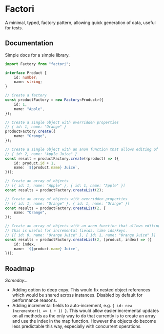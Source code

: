 # Factori

A minimal, typed, factory pattern, allowing quick generation of data, useful for tests.

## Documentation

Simple docs for a simple library.

```typescript
import Factory from "factori";

interface Product {
	id: number;
	name: string;
}

// Create a factory
const productFactory = new Factory<Product>({
	id: 1,
	name: "Apple",
});

// Create a single object with overridden properties
// { id: 1, name: "Orange" }
productFactory.create({
	name: "Orange",
});

// Create a single object with an anon function that allows editing of the original.
// { id: 2, name: "Apple Juice" }
const result = productFactory.create((product) => ({
	id: product.id + 1,
	name: `${product.name} Juice`,
}));

// Create an array of objects
// [{ id: 1, name: "Apple" }, { id: 1, name: "Apple" }]
const results = productFactory.createList(2);

// Create an array of objects with overridden properties
// [{ id: 1, name: "Orange" }, { id: 1, name: "Orange" }]
const results = productFactory.createList(2, {
	name: "Orange",
});

// Create an array of objects with an anon function that allows editing of the original.
// This is useful for incremental fields, like ids/keys.
// [{ id: 0, name: "Orange Juice" }, { id: 1, name: "Orange Juice" }]
const results = productFactory.createList(2, (product, index) => ({
	id: index,
	name: `${product.name} Juice`,
}));
```

## Roadmap

_Someday…_

- Adding option to deep copy. This would fix nested object references which would be shared across instances. Disabled by default for performance reasons.
- Adding incremental fields to auto-increment, e.g. `{ id: new Incrementor(i => i + 1) }`. This would allow easier incremental updates on all methods as the only way to do that currently is to create an array and use the index in the map function. However the objects do become less predictable this way, especially with concurrent operations.
